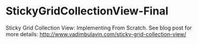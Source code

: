 # StickyGridCollectionView-Final
Sticky Grid Collection View: Implementing From Scratch. See blog post for more details: http://www.vadimbulavin.com/sticky-grid-collection-view/
